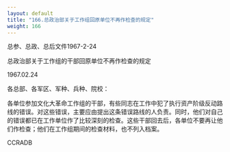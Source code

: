 ```yaml
---
layout: default
title: "166.总政治部关于工作组回原单位不再作检查的规定"
weight: 166
---
```


总参、总政、总后文件1967-2-24

总政治部关于工作组的干部回原单位不再作检查的规定

1967.02.24

各总部、各军区、军种、兵种、院校：

各单位参加文化大革命工作组的干部，有些同志在工作中犯了执行资产阶级反动路线的错误。对这些错误，主要应由提出这条错误路线的人负责。同时，他们对自己的错误都已在工作单位作了比较深刻的检查。这些干部回去后，各单位不要再让他们作检查；他们在工作组期间的检查材料，也不列入档案。

CCRADB

